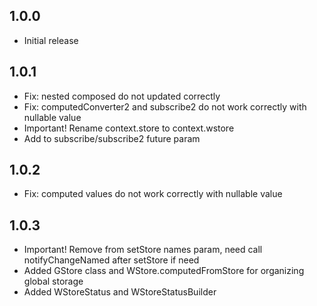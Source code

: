 ## 1.0.0

* Initial release

## 1.0.1

* Fix: nested composed do not updated correctly
* Fix: computedConverter2 and subscribe2 do not work correctly with nullable value
* Important! Rename context.store to context.wstore
* Add to subscribe/subscribe2 future param

## 1.0.2

* Fix: computed values do not work correctly with nullable value

## 1.0.3

* Important! Remove from setStore names param, need call notifyChangeNamed after setStore if need
* Added GStore class and WStore.computedFromStore for organizing global storage
* Added WStoreStatus and WStoreStatusBuilder
